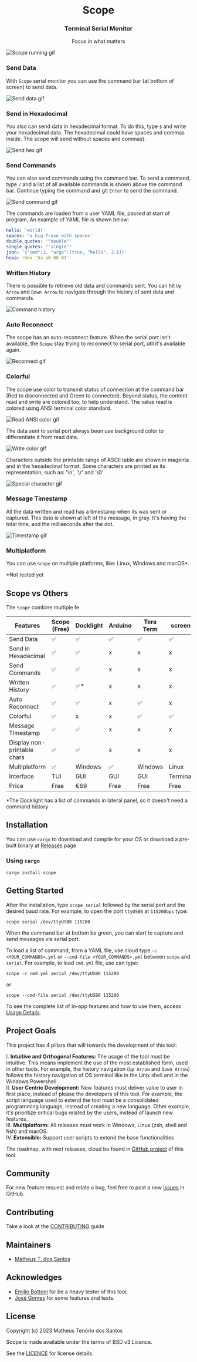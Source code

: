 <h1 style="border-bottom: none; text-align: center;">Scope</h1>
<h3 style="text-align: center;">Terminal Serial Monitor</h3>
<p style="text-align: center;">Focus in what matters</p>

![Scope running gif]()

### Send Data

With `Scope` serial monitor you can use the command bar (at bottom of screen) to send data.

![Send data gif]()

### Send in Hexadecimal

You also can send data in hexadecimal format. To do this, type `$` and write your hexadecimal data. The hexadecimal
could have spaces and commas inside. The scope will send without spaces and commas).

![Send hex gif]()

### Send Commands

You can also send commands using the command bar. To send a command, type `/` and a list of all available commands is
shown above the command bar. Continue typing the command and git `Enter` to send the command.

![Send command gif]()

The commands are loaded from a user YAML file, passed at start of program. An example of YAML file is shown below:

```yaml
hello: 'world!'
spaces: 'a big frase with spaces'
double_quotes: '"double"'
single_quotes: "'single'"
json: '{"cmd":1, "args":[true, "hello", 2.1]}'
hexa: !hex '5a a6 00 01'
```

### Written History

There is possible to retrieve old data and commands sent. You can hit `Up Arrow` and `Down Arrow` to navigate through
the history of sent data and commands.

![Command history]()

### Auto Reconnect

The scope has an auto-reconnect feature. When the serial port isn't available, the `Scope` stay trying to reconnect to
serial port, util it's available again.

![Reconnect gif]()

### Colorful

The scope use color to transmit status of connection at the command bar (Red to disconnected and Green to connected).
Beyond status, the content read and write are colored too, to help understand. The value read is colored using ANSI
terminal color standard.

![Read ANSI color gif]()

The data sent to serial port always been use background color to differentiate it from read data.

![Write color gif]()

Characters outside the printable range of ASCII table are shown in magenta and in the hexadecimal format. Some
characters are printed as its representation, such as: '\n', '\r' and '\0'

![Special character gif]()

### Message Timestamp

All the data written and read has a timestamp when its was sent or captured. This date is shown at left of the message,
in gray. It's having the total time, and the milliseconds after the dot.

![Timestamp gif]()

### Multiplatform

You can use `Scope` on multiple platforms, like: Linux, Windows and macOS*.

*Not tested yet

## Scope vs Others

The `Scope` combine multiple fe

| Features                    | Scope (Free) | Docklight | Arduino | Tera Term | screen   | esp-idf  |
|-----------------------------|--------------|-----------|---------|-----------|----------|----------|
| Send Data                   | ✅            | ✅         | ✅       | ✅         | ✅        | ✅        |
| Send in Hexadecimal         | ✅            | ✅         | x       | x         | x        | x        |
| Send Commands               | ✅            | ✅         | x       | x         | x        | x        |
| Written History             | ✅            | ✅*        | x       | x         | x        | x        |
| Auto Reconnect              | ✅            | ✅         | x       | ✅         | x        | x        |
| Colorful                    | ✅            | x         | x       | ✅         | ✅        | ✅        |
| Message Timestamp           | ✅            | ✅         | x       | x         | x        | x        |
| Display non-printable chars | ✅            | ✅         | x       | x         | x        | x        |
| Multiplatform               | ✅            | Windows   | ✅       | Windows   | Linux    | ✅        |
| Interface                   | TUI          | GUI       | GUI     | GUI       | Terminal | Terminal |
| Price                       | Free         | €69       | Free    | Free      | Free     | Free     |

*The Docklight has a list of commands in lateral panel, so it doesn't need a command history

## Installation

You can use `cargo` to download and compile for your OS or download a pre-built binary at [Releases]() page

### Using `cargo`

```shell
cargo install scope
```

## Getting Started

After the installation, type `scope serial` followed by the serial port and the desired baud rate. For example, to open
the port `ttyUSB0` at `115200bps` type:

```shell
scope serial /dev/ttyUSB0 115200
```

When the command bar at bottom be green, you can start to capture and send messages via serial port.

To load a list of command, from a YAML file, use cloud type `-c <YOUR_COMMANDS>.yml` or `--cmd-file <YOUR_COMMANDS>.yml`
between `scope` and `serial`. For example, to load `cmd.yml` file, use can type:

```shell
scope -c cmd.yml serial /dev/ttyUSB0 115200
```

or

```shell
scope --cmd-file serial /dev/ttyUSB0 115200
```

To see the complete list of in-app features and how to use them, access [Usage Details]().

## Project Goals

This project has 4 pillars that will towards the development of this tool:

I. **Intuitive and Orthogonal Features:** The usage of the tool must be intuitive. This means implement the use of the
most established form, used in other tools. For example, the history navigation (`Up Arrow` and `Down Arrow`) follows
the history navigation of OS terminal like in the Unix shell and in the Windows Powershell.
<br>II. **User Centric Development:** New features must deliver value to user in first place, instead of please the
developers of this tool. For example, the script language used to extend the tool must be a consolidated programming
language, instead of creating a new language. Other example, it's prioritize critical bugs related by the users,
instead of launch new features.
<br>III. **Multiplatform:** All releases must work in Windows, Linux (zsh, shell and fish) and macOS.
<br>IV. **Extensible:** Support user scripts to extend the base functionalities

The roadmap, with next releases, cloud be found in [GitHub project](https://github.com/users/matheuswhite/projects/5)
of this tool.

## Community

For new feature request and relate a bug, feel free to post a
new [issues](https://github.com/matheuswhite/scope-rs/issues)
in GitHub.

## Contributing

Take a look at the [CONTRIBUTING]() guide

## Maintainers

+ [Matheus T. dos Santos](https://github.com/matheuswhite)

## Acknowledges

+ [Emilio Bottoni](https://github.com/MilhoNerfado) for be a heavy tester of this tool;
+ [José Gomes](https://github.com/JoseGomesJr) for some features and tests.

## License

Copyright (c) 2023 Matheus Tenório dos Santos

Scope is made available under the terms of BSD v3 Licence.

See the [LICENCE](https://github.com/matheuswhite/scope-rs/blob/main/LICENSE) for license details.
